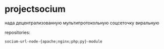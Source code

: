 # projectsocium

нада децентрализованную мультипротокольную соцсеточку виральную

repositories:

`socium-url-node-{apache;nginx;php;py}-module`
